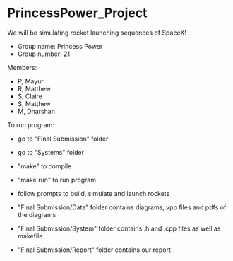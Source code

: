 # PrincessPower_Project

We will be simulating rocket launching sequences of SpaceX!

- Group name: Princess Power
- Group number: 21

Members:
- P, Mayur
- R, Matthew
- S, Claire
- S, Matthew
- M, Dharshan


To run program:
- go to "Final Submission" folder
- go to "Systems" folder
- "make" to compile 
- "make run" to run program
- follow prompts to build, simulate and launch rockets


- "Final Submission/Data" folder contains diagrams, vpp files and pdfs of the diagrams
- "Final Submission/System" folder contains .h and .cpp files as well as makefile
- "Final Submission/Report" folder contains our report
